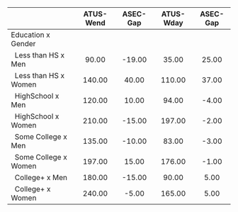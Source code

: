 
|                      |    ATUS-Wend |     ASEC-Gap |    ATUS-Wday |     ASEC-Gap |
| -------------------- | :----------: | :----------: | :----------: | :----------: |
| Education x Gender   |              |              |              |              |
| &nbsp;&nbsp;Less than HS x Men |        90.00 |       -19.00 |        35.00 |        25.00 |
| &nbsp;&nbsp;Less than HS x Women |       140.00 |        40.00 |       110.00 |        37.00 |
| &nbsp;&nbsp;HighSchool x Men |       120.00 |        10.00 |        94.00 |        -4.00 |
| &nbsp;&nbsp;HighSchool x Women |       210.00 |       -15.00 |       197.00 |        -2.00 |
| &nbsp;&nbsp;Some College x Men |       135.00 |       -10.00 |        83.00 |        -3.00 |
| &nbsp;&nbsp;Some College x Women |       197.00 |        15.00 |       176.00 |        -1.00 |
| &nbsp;&nbsp;College+ x Men |       180.00 |       -15.00 |        90.00 |         5.00 |
| &nbsp;&nbsp;College+ x Women |       240.00 |        -5.00 |       165.00 |         5.00 |

